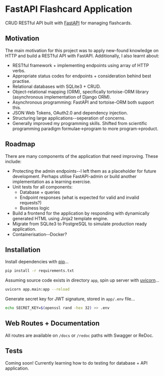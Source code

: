# FastAPI Flashcard Application

CRUD RESTful API built with [FastAPI](https://fastapi.tiangolo.com/) for managing
flashcards.

## Motivation
The main motivation for this project was to apply new-found knowledge on HTTP and build a 
RESTful API with FastAPI. Additionally, I also learnt about:
- RESTful framework + implementing endpoints using array of HTTP verbs.
- Appropriate status codes for endpoints + consideration behind best practise.
- Relational databases with SQLite3 + CRUD.
- Object-relational mapping (ORM), specifically tortoise-ORM library (asynchronous implementation
  of Django ORM).
- Asynchronous programming: FastAPI and tortoise-ORM both support this.
- JSON Web Tokens, OAuth2.0 and dependency injection.
- Structuring large applications--seperation of concerns.
- Generally improved my programming skills. Shifted from scientific programming
  paradigm formulae->program to more program->product.

## Roadmap
There are many components of the application that need improving. These include:
- Protecting the admin endpoints--I left them as a placeholder for future development.
  Perhaps utilise FastAPI-admin or build another implementation as a learning exercise.
- Unit tests for all components:
  - Database + queries
  - Endpoint responses (what is expected for valid and invalid requests?)
  - Business logic
- Build a frontend for the application by responding with dynamically generated HTML using
  Jinja2 template engine.
- Migrate from SQLite3 to PostgreSQL to simulate production ready application.
- Containerisation--Docker?

## Installation

Install dependencies with [pip](https://pip.pypa.io/en/stable/)...
```bash
pip install -r requirements.txt
```

Assuming source code exists in directory `app`, spin up server with 
[uvicorn](https://www.uvicorn.org/)...

```bash
uvicorn app.main:app --reload
```

Generate secret key for JWT signature, stored in `app/.env` file...

```bash
echo SECRET_KEY=$(openssl rand -hex 32) >> .env
```

## Web Routes + Documentation

All routes are available on `/docs` or `/redoc` paths with Swagger or ReDoc.

## Tests
Coming soon! Currently learning how to do testing for database + API application.